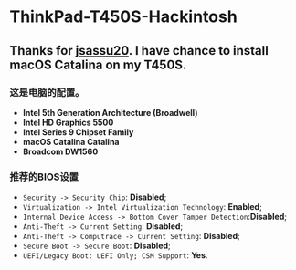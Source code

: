 # **ThinkPad-T450S-Hackintosh**
## Thanks for [jsassu20](https://github.com/jsassu20). I have chance to install macOS Catalina on my T450S.

### 这是电脑的配置。


- **Intel 5th Generation Architecture (Broadwell)**
- **Intel HD Graphics 5500**
- **Intel Series 9 Chipset Family**
- **macOS Catalina Catalina**
- **Broadcom DW1560**


### 推荐的**BIOS**设置
- `Security -> Security Chip`: **Disabled**;
- `Virtualization -> Intel Virtualization Technology`: **Enabled**;
- `Internal Device Access -> Bottom Cover Tamper Detection`:**Disabled**;
- `Anti-Theft -> Current Setting`: **Disabled**;
- `Anti-Theft -> Computrace -> Current Setting`: **Disabled**;
- `Secure Boot -> Secure Boot`: **Disabled**;
- `UEFI/Legacy Boot: UEFI Only;
CSM Support`: **Yes**.